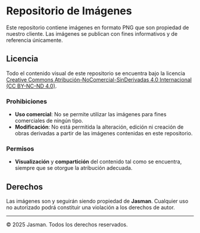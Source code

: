 # Repositorio de Imágenes

Este repositorio contiene imágenes en formato PNG que son propiedad de nuestro cliente. Las imágenes se publican con fines informativos y de referencia únicamente.

## Licencia

Todo el contenido visual de este repositorio se encuentra bajo la licencia [Creative Commons Atribución-NoComercial-SinDerivadas 4.0 Internacional (CC BY-NC-ND 4.0)](https://creativecommons.org/licenses/by-nc-nd/4.0/).

###  Prohibiciones

- **Uso comercial**: No se permite utilizar las imágenes para fines comerciales de ningún tipo.
- **Modificación**: No está permitida la alteración, edición ni creación de obras derivadas a partir de las imágenes contenidas en este repositorio.

###  Permisos

- **Visualización** y **compartición** del contenido tal como se encuentra, siempre que se otorgue la atribución adecuada.

## Derechos

Las imágenes son y seguirán siendo propiedad de **Jasman**. Cualquier uso no autorizado podrá constituir una violación a los derechos de autor.

---

© 2025 Jasman. Todos los derechos reservados.
